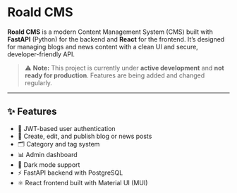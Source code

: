 # Roald CMS

**Roald CMS** is a modern Content Management System (CMS) built with **FastAPI** (Python) for the backend and **React** for the frontend. It’s designed for managing blogs and news content with a clean UI and secure, developer-friendly API.

> ⚠️ **Note:** This project is currently under **active development** and **not ready for production**. Features are being added and changed regularly.

---

## ✨ Features

- 🔐 JWT-based user authentication
- 📝 Create, edit, and publish blog or news posts
- 🗂️ Category and tag system
- 📊 Admin dashboard
- 🌙 Dark mode support
- ⚡ FastAPI backend with PostgreSQL
- ⚛️ React frontend built with Material UI (MUI)